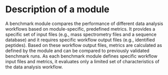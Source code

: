 # Description of a module

A benchmark module compares the performance of different data analysis workflows based on module-specific, predefined metrics. It provides a specific set of input files (e.g., mass spectrometry files and a sequence database) and it requires specific workflow output files (e.g., identified peptides). Based on these workflow output files, metrics are calculated as defined by the module and can be compared to previously validated benchmark runs. As each benchmark module defines specific workflow input files and metrics, it evaluates only a limited set of characteristics of the data analysis workflow.
